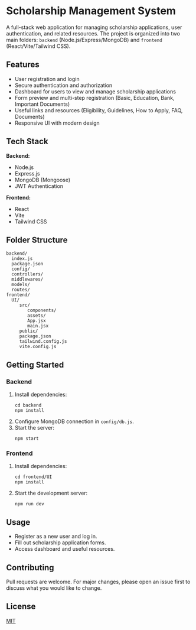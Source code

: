 # Scholarship Management System

A full-stack web application for managing scholarship applications, user authentication, and related resources. The project is organized into two main folders: `backend` (Node.js/Express/MongoDB) and `frontend` (React/Vite/Tailwind CSS).

## Features

- User registration and login
- Secure authentication and authorization
- Dashboard for users to view and manage scholarship applications
- Form preview and multi-step registration (Basic, Education, Bank, Important Documents)
- Useful links and resources (Eligibility, Guidelines, How to Apply, FAQ, Documents)
- Responsive UI with modern design

## Tech Stack

**Backend:**
- Node.js
- Express.js
- MongoDB (Mongoose)
- JWT Authentication

**Frontend:**
- React
- Vite
- Tailwind CSS

## Folder Structure

```
backend/
  index.js
  package.json
  config/
  controllers/
  middlewares/
  models/
  routes/
frontend/
  UI/
	 src/
		components/
		assets/
		App.jsx
		main.jsx
	 public/
	 package.json
	 tailwind.config.js
	 vite.config.js
```

## Getting Started

### Backend

1. Install dependencies:
	```
	cd backend
	npm install
	```
2. Configure MongoDB connection in `config/db.js`.
3. Start the server:
	```
	npm start
	```

### Frontend

1. Install dependencies:
	```
	cd frontend/UI
	npm install
	```
2. Start the development server:
	```
	npm run dev
	```

## Usage

- Register as a new user and log in.
- Fill out scholarship application forms.
- Access dashboard and useful resources.

## Contributing

Pull requests are welcome. For major changes, please open an issue first to discuss what you would like to change.

## License

[MIT](LICENSE)
